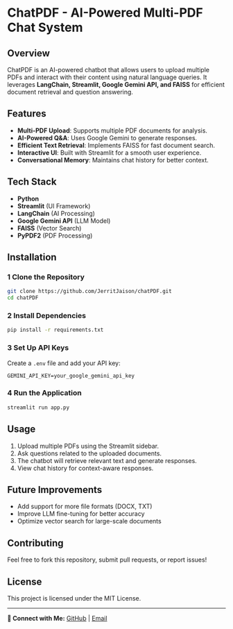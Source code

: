 # ChatPDF - AI-Powered Multi-PDF Chat System

## Overview
ChatPDF is an AI-powered chatbot that allows users to upload multiple PDFs and interact with their content using natural language queries. It leverages **LangChain, Streamlit, Google Gemini API, and FAISS** for efficient document retrieval and question answering.

## Features
-  **Multi-PDF Upload**: Supports multiple PDF documents for analysis.
-  **AI-Powered Q&A**: Uses Google Gemini to generate responses.
-  **Efficient Text Retrieval**: Implements FAISS for fast document search.
-  **Interactive UI**: Built with Streamlit for a smooth user experience.
-  **Conversational Memory**: Maintains chat history for better context.

##  Tech Stack
- **Python**
- **Streamlit** (UI Framework)
- **LangChain** (AI Processing)
- **Google Gemini API** (LLM Model)
- **FAISS** (Vector Search)
- **PyPDF2** (PDF Processing)

## Installation
### **1️ Clone the Repository**
```bash
git clone https://github.com/JerritJaison/chatPDF.git
cd chatPDF
```

### **2️ Install Dependencies**
```bash
pip install -r requirements.txt
```

### **3️ Set Up API Keys**
Create a `.env` file and add your API key:
```
GEMINI_API_KEY=your_google_gemini_api_key
```

### **4️ Run the Application**
```bash
streamlit run app.py
```

##  Usage
1. Upload multiple PDFs using the Streamlit sidebar.
2. Ask questions related to the uploaded documents.
3. The chatbot will retrieve relevant text and generate responses.
4. View chat history for context-aware responses.

##  Future Improvements
-  Add support for more file formats (DOCX, TXT)
-  Improve LLM fine-tuning for better accuracy
-  Optimize vector search for large-scale documents

##  Contributing
Feel free to fork this repository, submit pull requests, or report issues!

## License
This project is licensed under the MIT License.

---
**🔗 Connect with Me:** [GitHub](https://github.com/JerritJaison) | [Email](jeritjaison995@gmail.com)

